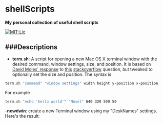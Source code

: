 # shellScripts
**My personal collection of useful shell scripts**

[![MIT-Lic](http://img.shields.io/badge/license-MIT-blue.svg?style=flat)](https://github.com/mattgiguere/shellScripts/blob/master/LICENSE)

###Descriptions
---------------------------------
- **term.sh**: A script for opening a new Mac OS X terminal window with the desired command, window settings, size, and position. It is based on [David Moles' response](http://stackoverflow.com/a/28373404/3854235) to [this](http://stackoverflow.com/questions/4404242/programmatically-launch-terminal-app-with-a-specified-command-and-custom-colors) [stackoverflow](stackoverflow.com) question, but tweaked to optionally set the size and position.
The syntax is
```sh
term.sh "command" "window settings" width height y-position x-position
```
For example
```sh
term.sh "echo 'hello world'" "Novel" 640 320 500 50
```
-**newdwin**: create a new Terminal window using my "DeskNames" settings. Here's the result:
